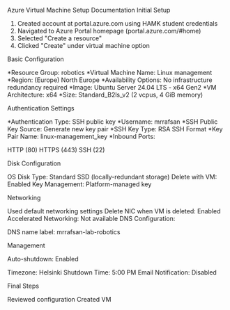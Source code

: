 Azure Virtual Machine Setup Documentation
Initial Setup

1. Created account at portal.azure.com using HAMK student credentials
2. Navigated to Azure Portal homepage (portal.azure.com/#home)
3. Selected "Create a resource"
4. Clicked "Create" under virtual machine option

Basic Configuration

*Resource Group: robotics
*Virtual Machine Name: Linux management
*Region: (Europe) North Europe
*Availability Options: No infrastructure redundancy required
*Image: Ubuntu Server 24.04 LTS - x64 Gen2
*VM Architecture: x64
*Size: Standard_B2ls_v2 (2 vcpus, 4 GiB memory)

Authentication Settings

*Authentication Type: SSH public key
*Username: mrrafsan
*SSH Public Key Source: Generate new key pair
*SSH Key Type: RSA SSH Format
*Key Pair Name: linux-management_key
*Inbound Ports:

HTTP (80)
HTTPS (443)
SSH (22)



Disk Configuration

OS Disk Type: Standard SSD (locally-redundant storage)
Delete with VM: Enabled
Key Management: Platform-managed key

Networking

Used default networking settings
Delete NIC when VM is deleted: Enabled
Accelerated Networking: Not available
DNS Configuration:

DNS name label: mrrafsan-lab-robotics



Management

Auto-shutdown: Enabled

Timezone: Helsinki
Shutdown Time: 5:00 PM
Email Notification: Disabled



Final Steps

Reviewed configuration
Created VM